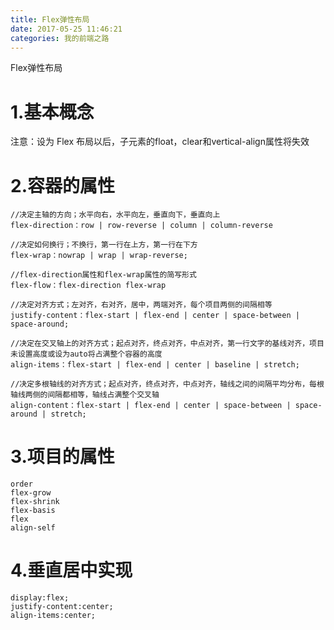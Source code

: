 ```yaml
---
title: Flex弹性布局
date: 2017-05-25 11:46:21
categories: 我的前端之路
---
```

Flex弹性布局
<!-- more -->
# 1.基本概念
注意：设为 Flex 布局以后，子元素的float，clear和vertical-align属性将失效

# 2.容器的属性
```
//决定主轴的方向；水平向右，水平向左，垂直向下，垂直向上
flex-direction：row | row-reverse | column | column-reverse

//决定如何换行；不换行，第一行在上方，第一行在下方
flex-wrap：nowrap | wrap | wrap-reverse;

//flex-direction属性和flex-wrap属性的简写形式
flex-flow：flex-direction flex-wrap

//决定对齐方式；左对齐，右对齐，居中，两端对齐，每个项目两侧的间隔相等
justify-content：flex-start | flex-end | center | space-between | space-around;

//决定在交叉轴上的对齐方式；起点对齐，终点对齐，中点对齐，第一行文字的基线对齐，项目未设置高度或设为auto将占满整个容器的高度
align-items：flex-start | flex-end | center | baseline | stretch;

//决定多根轴线的对齐方式；起点对齐，终点对齐，中点对齐，轴线之间的间隔平均分布，每根轴线两侧的间隔都相等，轴线占满整个交叉轴
align-content：flex-start | flex-end | center | space-between | space-around | stretch;
```

# 3.项目的属性
```
order
flex-grow
flex-shrink
flex-basis
flex
align-self
```

# 4.垂直居中实现
```
display:flex;
justify-content:center;
align-items:center;
```
